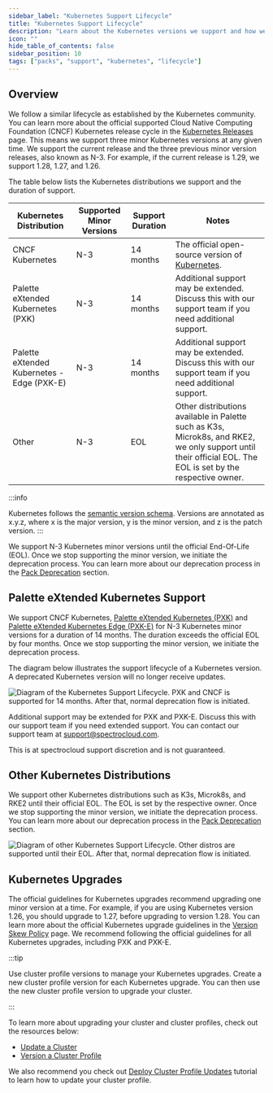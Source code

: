 ```yaml
---
sidebar_label: "Kubernetes Support Lifecycle"
title: "Kubernetes Support Lifecycle"
description: "Learn about the Kubernetes versions we support and how we manage Kubernetes support."
icon: ""
hide_table_of_contents: false
sidebar_position: 10
tags: ["packs", "support", "kubernetes", "lifecycle"]
---
```



## Overview

We follow a similar lifecycle as established by the Kubernetes community. You can learn more about the official supported Cloud Native Computing Foundation (CNCF) Kubernetes release cycle in the [Kubernetes Releases](https://kubernetes.io/releases/) page. This means we support three minor Kubernetes versions at any given time. We support the current release and the three previous minor version releases, also known as N-3. For example, if the current release is 1.29, we support 1.28, 1.27, and 1.26.

The table below lists the Kubernetes distributions we support and the duration of support.

| Kubernetes Distribution | Supported Minor Versions | Support Duration | Notes |
| ----------------------- | ------------------ | ---------------- | ----- |
| CNCF Kubernetes     | N-3                | 14 months        |  The official open-source version of [Kubernetes](https://kubernetes.io/).    |
| Palette eXtended Kubernetes (PXK) | N-3                | 14 months   | Additional support may be extended. Discuss this with our support team if you need additional support. |
| Palette eXtended Kubernetes - Edge (PXK-E) | N-3                | 14 months        | Additional support may be extended. Discuss this with our support team if you need additional support. |
| Other       | N-3                | EOL       | Other distributions available in Palette such as K3s, Microk8s, and RKE2, we only support until their official EOL. The EOL is set by the respective owner. |


:::info

Kubernetes follows the [semantic version schema](https://semver.org/). Versions are annotated as x.y.z, where x is the major version, y is the minor version, and z is the patch version.
:::

We support N-3 Kubernetes minor versions until the official End-Of-Life (EOL). Once we stop supporting the minor version, we initiate the deprecation process. You can learn more about our deprecation process in the [Pack Deprecation](./maintenance-policy.md#pack-deprecations) section. 


## Palette eXtended Kubernetes Support

We support CNCF Kubernetes, [Palette eXtended Kubernetes (PXK)](./kubernetes.md) and [Palette eXtended Kubernetes Edge (PXK-E)](./kubernetes-edge.md) for N-3 Kubernetes minor versions for a duration of 14 months. The duration exceeds the official EOL by four months. Once we stop supporting the minor version, we initiate the deprecation process. 

The diagram below illustrates the support lifecycle of a Kubernetes version. A deprecated Kubernetes version will no longer receive updates.

![Diagram of the Kubernetes Support Lifecycle. PXK and CNCF is supported for 14 months. After that, normal deprecation flow is initiated.](/integrations_kubernetes-support_support-cycle.png)
 
Additional support may be extended for PXK and PXK-E. Discuss this with our support team if you need extended support. You can contact our support team at [support@spectrocloud.com](mailto:support@spectrocloud.com).


This is at spectrocloud support discretion and is not guaranteed.

## Other Kubernetes Distributions

We support other Kubernetes distributions such as K3s, Microk8s, and RKE2 until their official EOL. The EOL is set by the respective owner. Once we stop supporting the minor version, we initiate the deprecation process. You can learn more about our deprecation process in the [Pack Deprecation](./maintenance-policy.md#pack-deprecations) section.


![Diagram of other Kubernetes Support Lifecycle. Other distros are supported until their EOL. After that, normal deprecation flow is initiated.](/integrations_kubernetes-support_support-cycle_other.png)


## Kubernetes Upgrades 

The official guidelines for Kubernetes upgrades recommend upgrading one minor version at a time. For example, if you are using Kubernetes version 1.26, you should upgrade to 1.27, before upgrading to version 1.28. You can learn more about the official Kubernetes upgrade guidelines in the [Version Skew Policy](https://kubernetes.io/releases/version-skew-policy/) page. We 
recommend following the official guidelines for all Kubernetes upgrades, including PXK and PXK-E.

:::tip

Use cluster profile versions to manage your Kubernetes upgrades. Create a new cluster profile version for each Kubernetes upgrade. You can then use the new cluster profile version to upgrade your cluster.

:::

To learn more about upgrading your cluster and cluster profiles, check out the resources below:

- [Update a Cluster](../clusters/cluster-management/cluster-updates.md)
- [Version a Cluster Profile](../profiles/cluster-profiles/modify-cluster-profiles/version-cluster-profile.md)


We also recommend you check out  [Deploy Cluster Profile Updates](../clusters/cluster-management/update-k8s-cluster.md) tutorial to learn how to update your cluster profile.